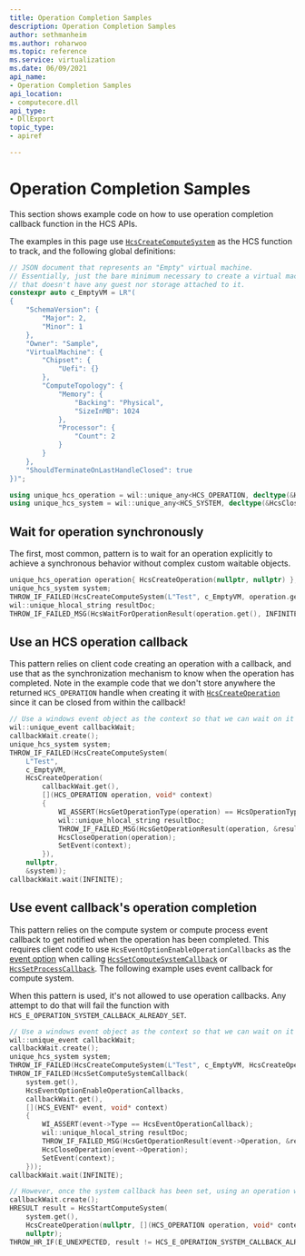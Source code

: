 ```yaml
---
title: Operation Completion Samples
description: Operation Completion Samples
author: sethmanheim
ms.author: roharwoo
ms.topic: reference
ms.service: virtualization
ms.date: 06/09/2021
api_name:
- Operation Completion Samples
api_location:
- computecore.dll
api_type:
- DllExport
topic_type: 
- apiref

---
```


# Operation Completion Samples

This section shows example code on how to use operation completion callback function in the HCS APIs.


The examples in this page use [`HcsCreateComputeSystem`](./HcsCreateComputeSystem.md) as the HCS function to track, and the following global definitions:

```cpp
// JSON document that represents an "Empty" virtual machine.
// Essentially, just the bare minimum necessary to create a virtual machine
// that doesn't have any guest nor storage attached to it.
constexpr auto c_EmptyVM = LR"(
{
    "SchemaVersion": {
        "Major": 2,
        "Minor": 1
    },
    "Owner": "Sample",
    "VirtualMachine": {
        "Chipset": {
            "Uefi": {}
        },
        "ComputeTopology": {
            "Memory": {
                "Backing": "Physical",
                "SizeInMB": 1024
            },
            "Processor": {
                "Count": 2
            }
        }
    },
    "ShouldTerminateOnLastHandleClosed": true
})";

using unique_hcs_operation = wil::unique_any<HCS_OPERATION, decltype(&HcsCloseOperation), HcsCloseOperation>;
using unique_hcs_system = wil::unique_any<HCS_SYSTEM, decltype(&HcsCloseComputeSystem), HcsCloseComputeSystem>;
```

## Wait for operation synchronously

The first, most common, pattern is to wait for an operation explicitly to achieve a synchronous behavior without complex custom waitable objects.

```cpp
unique_hcs_operation operation{ HcsCreateOperation(nullptr, nullptr) };
unique_hcs_system system;
THROW_IF_FAILED(HcsCreateComputeSystem(L"Test", c_EmptyVM, operation.get(), nullptr, &system));
wil::unique_hlocal_string resultDoc;
THROW_IF_FAILED_MSG(HcsWaitForOperationResult(operation.get(), INFINITE, &resultDoc), "%ws", resultDoc.get());
```


## Use an HCS operation callback

This pattern relies on client code creating an operation with a callback, and use that as the synchronization mechanism to know when the operation has completed. Note in the example code that we don't store anywhere the returned `HCS_OPERATION` handle when creating it with [`HcsCreateOperation`](./HcsCreateOperation.md) since it can be closed from within the callback!

```cpp
// Use a windows event object as the context so that we can wait on it
wil::unique_event callbackWait;
callbackWait.create();
unique_hcs_system system;
THROW_IF_FAILED(HcsCreateComputeSystem(
    L"Test",
    c_EmptyVM,
    HcsCreateOperation(
        callbackWait.get(),
        [](HCS_OPERATION operation, void* context)
        {
            WI_ASSERT(HcsGetOperationType(operation) == HcsOperationTypeCreate);
            wil::unique_hlocal_string resultDoc;
            THROW_IF_FAILED_MSG(HcsGetOperationResult(operation, &resultDoc), "%ws", resultDoc.get());
            HcsCloseOperation(operation);
            SetEvent(context);
        }),
    nullptr,
    &system));
callbackWait.wait(INFINITE);
```


## Use event callback's operation completion

This pattern relies on the compute system or compute process event callback to get notified when the operation has been completed. This requires client code to use `HcsEventOptionEnableOperationCallbacks` as the [event option](./HCS_EVENT_OPTIONS.md) when calling [`HcsSetComputeSystemCallback`](./HcsSetComputeSystemCallback.md) or [`HcsSetProcessCallback`](./HcsSetProcessCallback.md). The following example uses event callback for compute system.

When this pattern is used, it's not allowed to use operation callbacks. Any attempt to do that will fail the function with `HCS_E_OPERATION_SYSTEM_CALLBACK_ALREADY_SET`.

```cpp
// Use a windows event object as the context so that we can wait on it
wil::unique_event callbackWait;
callbackWait.create();
unique_hcs_system system;
THROW_IF_FAILED(HcsCreateComputeSystem(L"Test", c_EmptyVM, HcsCreateOperation(nullptr, nullptr), nullptr, &system));
THROW_IF_FAILED(HcsSetComputeSystemCallback(
    system.get(),
    HcsEventOptionEnableOperationCallbacks,
    callbackWait.get(),
    [](HCS_EVENT* event, void* context)
    {
        WI_ASSERT(event->Type == HcsEventOperationCallback);
        wil::unique_hlocal_string resultDoc;
        THROW_IF_FAILED_MSG(HcsGetOperationResult(event->Operation, &resultDoc), "%ws", resultDoc.get());
        HcsCloseOperation(event->Operation);
        SetEvent(context);
    }));
callbackWait.wait(INFINITE);

// However, once the system callback has been set, using an operation with callback fails!
callbackWait.create();
HRESULT result = HcsStartComputeSystem(
    system.get(),
    HcsCreateOperation(nullptr, [](HCS_OPERATION operation, void* context){}),
    nullptr);
THROW_HR_IF(E_UNEXPECTED, result != HCS_E_OPERATION_SYSTEM_CALLBACK_ALREADY_SET);
```
